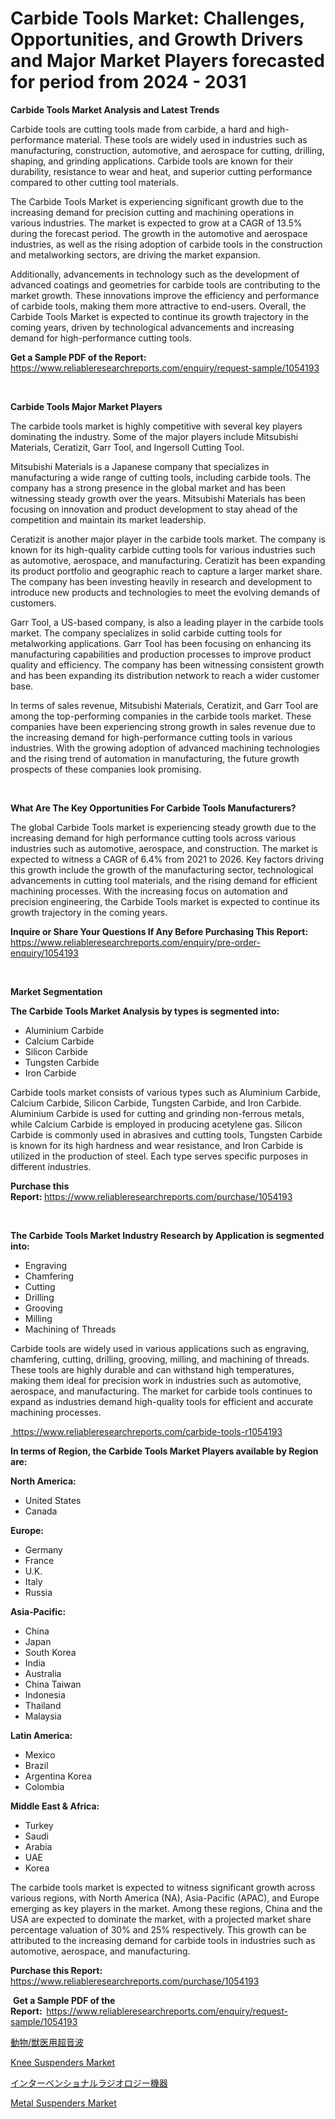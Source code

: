 <p><h1>Carbide Tools Market: Challenges, Opportunities, and Growth Drivers and Major Market Players forecasted for period from 2024 - 2031</h1></p><p><strong>Carbide Tools Market Analysis and Latest Trends</strong></p>
<p><p>Carbide tools are cutting tools made from carbide, a hard and high-performance material. These tools are widely used in industries such as manufacturing, construction, automotive, and aerospace for cutting, drilling, shaping, and grinding applications. Carbide tools are known for their durability, resistance to wear and heat, and superior cutting performance compared to other cutting tool materials.</p><p>The Carbide Tools Market is experiencing significant growth due to the increasing demand for precision cutting and machining operations in various industries. The market is expected to grow at a CAGR of 13.5% during the forecast period. The growth in the automotive and aerospace industries, as well as the rising adoption of carbide tools in the construction and metalworking sectors, are driving the market expansion.</p><p>Additionally, advancements in technology such as the development of advanced coatings and geometries for carbide tools are contributing to the market growth. These innovations improve the efficiency and performance of carbide tools, making them more attractive to end-users. Overall, the Carbide Tools Market is expected to continue its growth trajectory in the coming years, driven by technological advancements and increasing demand for high-performance cutting tools.</p></p>
<p><strong>Get a Sample PDF of the Report:&nbsp;</strong> <a href="https://www.reliableresearchreports.com/enquiry/request-sample/1054193">https://www.reliableresearchreports.com/enquiry/request-sample/1054193</a></p>
<p>&nbsp;</p>
<p><strong>Carbide Tools Major Market Players</strong></p>
<p><p>The carbide tools market is highly competitive with several key players dominating the industry. Some of the major players include Mitsubishi Materials, Ceratizit, Garr Tool, and Ingersoll Cutting Tool. </p><p>Mitsubishi Materials is a Japanese company that specializes in manufacturing a wide range of cutting tools, including carbide tools. The company has a strong presence in the global market and has been witnessing steady growth over the years. Mitsubishi Materials has been focusing on innovation and product development to stay ahead of the competition and maintain its market leadership.</p><p>Ceratizit is another major player in the carbide tools market. The company is known for its high-quality carbide cutting tools for various industries such as automotive, aerospace, and manufacturing. Ceratizit has been expanding its product portfolio and geographic reach to capture a larger market share. The company has been investing heavily in research and development to introduce new products and technologies to meet the evolving demands of customers.</p><p>Garr Tool, a US-based company, is also a leading player in the carbide tools market. The company specializes in solid carbide cutting tools for metalworking applications. Garr Tool has been focusing on enhancing its manufacturing capabilities and production processes to improve product quality and efficiency. The company has been witnessing consistent growth and has been expanding its distribution network to reach a wider customer base.</p><p>In terms of sales revenue, Mitsubishi Materials, Ceratizit, and Garr Tool are among the top-performing companies in the carbide tools market. These companies have been experiencing strong growth in sales revenue due to the increasing demand for high-performance cutting tools in various industries. With the growing adoption of advanced machining technologies and the rising trend of automation in manufacturing, the future growth prospects of these companies look promising.</p></p>
<p>&nbsp;</p>
<p><strong>What Are The Key Opportunities For Carbide Tools Manufacturers?</strong></p>
<p><p>The global Carbide Tools market is experiencing steady growth due to the increasing demand for high performance cutting tools across various industries such as automotive, aerospace, and construction. The market is expected to witness a CAGR of 6.4% from 2021 to 2026. Key factors driving this growth include the growth of the manufacturing sector, technological advancements in cutting tool materials, and the rising demand for efficient machining processes. With the increasing focus on automation and precision engineering, the Carbide Tools market is expected to continue its growth trajectory in the coming years.</p></p>
<p><strong>Inquire or Share Your Questions If Any Before Purchasing This Report:</strong> <a href="https://www.reliableresearchreports.com/enquiry/pre-order-enquiry/1054193">https://www.reliableresearchreports.com/enquiry/pre-order-enquiry/1054193</a></p>
<p>&nbsp;</p>
<p><strong>Market Segmentation</strong></p>
<p><strong>The Carbide Tools Market Analysis by types is segmented into:</strong></p>
<p><ul><li>Aluminium Carbide</li><li>Calcium Carbide</li><li>Silicon Carbide</li><li>Tungsten Carbide</li><li>Iron Carbide</li></ul></p>
<p><p>Carbide tools market consists of various types such as Aluminium Carbide, Calcium Carbide, Silicon Carbide, Tungsten Carbide, and Iron Carbide. Aluminium Carbide is used for cutting and grinding non-ferrous metals, while Calcium Carbide is employed in producing acetylene gas. Silicon Carbide is commonly used in abrasives and cutting tools, Tungsten Carbide is known for its high hardness and wear resistance, and Iron Carbide is utilized in the production of steel. Each type serves specific purposes in different industries.</p></p>
<p><strong>Purchase this Report:&nbsp;</strong><a href="https://www.reliableresearchreports.com/purchase/1054193">https://www.reliableresearchreports.com/purchase/1054193</a></p>
<p>&nbsp;</p>
<p><strong>The Carbide Tools Market Industry Research by Application is segmented into:</strong></p>
<p><ul><li>Engraving</li><li>Chamfering</li><li>Cutting</li><li>Drilling</li><li>Grooving</li><li>Milling</li><li>Machining of Threads</li></ul></p>
<p><p>Carbide tools are widely used in various applications such as engraving, chamfering, cutting, drilling, grooving, milling, and machining of threads. These tools are highly durable and can withstand high temperatures, making them ideal for precision work in industries such as automotive, aerospace, and manufacturing. The market for carbide tools continues to expand as industries demand high-quality tools for efficient and accurate machining processes.</p></p>
<p><a href="https://www.reliableresearchreports.com/carbide-tools-r1054193">&nbsp;https://www.reliableresearchreports.com/carbide-tools-r1054193</a></p>
<p><strong>In terms of Region, the Carbide Tools Market Players available by Region are:</strong></p>
<p>
    <p> <strong> North America: </strong>
        <ul>
            <li>United States</li>
            <li>Canada</li>
        </ul>
        </p> 
    <p> <strong> Europe: </strong>
        <ul>
            <li>Germany</li>
            <li>France</li>
            <li>U.K.</li>
            <li>Italy</li>
            <li>Russia</li>
        </ul>
        </p> 
    <p> <strong> Asia-Pacific: </strong>
        <ul>
            <li>China</li>
            <li>Japan</li>
            <li>South Korea</li>
            <li>India</li>
            <li>Australia</li>
            <li>China Taiwan</li>
            <li>Indonesia</li>
            <li>Thailand</li>
            <li>Malaysia</li>
        </ul>
        </p> 
    <p> <strong> Latin America: </strong>
        <ul>
            <li>Mexico</li>
            <li>Brazil</li>
            <li>Argentina Korea</li>
            <li>Colombia</li>
        </ul>
        </p> 
    <p> <strong> Middle East & Africa: </strong>
        <ul>
            <li>Turkey</li>
            <li>Saudi</li>
            <li>Arabia</li>
            <li>UAE</li>
            <li>Korea</li>
        </ul>
    </p>
    </p>
<p><p>The carbide tools market is expected to witness significant growth across various regions, with North America (NA), Asia-Pacific (APAC), and Europe emerging as key players in the market. Among these regions, China and the USA are expected to dominate the market, with a projected market share percentage valuation of 30% and 25% respectively. This growth can be attributed to the increasing demand for carbide tools in industries such as automotive, aerospace, and manufacturing.</p></p>
<p><strong>Purchase this Report: </strong><a href="https://www.reliableresearchreports.com/purchase/1054193">https://www.reliableresearchreports.com/purchase/1054193</a></p>
<p>&nbsp;<strong>Get a Sample PDF of the Report:&nbsp;&nbsp;</strong><a href="https://www.reliableresearchreports.com/enquiry/request-sample/1054193">https://www.reliableresearchreports.com/enquiry/request-sample/1054193</a></p>
<p><strong></strong></p>
<p><p><a href="https://github.com/DeonBoer2023/Market-Research-Report-List-2/blob/main/7401895173537.md">動物/獣医用超音波</a></p><p><a href="https://github.com/LibbySpencer2018/Market-Research-Report-List-1/blob/main/knee-suspenders-market.md">Knee Suspenders Market</a></p><p><a href="https://github.com/dawson566/Market-Research-Report-List-2/blob/main/9096641173536.md">インターベンショナルラジオロジー機器</a></p><p><a href="https://github.com/amapolalg/Market-Research-Report-List-1/blob/main/metal-suspenders-market.md">Metal Suspenders Market</a></p></p>
